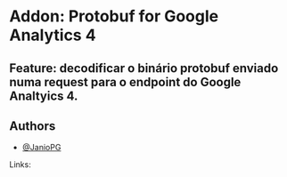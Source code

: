 # Addon: Protobuf for Google Analytics 4

## Feature: decodificar o binário protobuf enviado numa request para o endpoint do Google Analtyics 4.

## Authors

- [@JanioPG](https://github.com/JanioPG)

Links:
